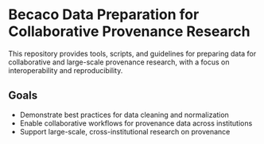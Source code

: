 
# Becaco Data Preparation for Collaborative Provenance Research

This repository provides tools, scripts, and guidelines for preparing data for collaborative and large-scale provenance research, with a focus on interoperability and reproducibility.

## Goals

- Demonstrate best practices for data cleaning and normalization
- Enable collaborative workflows for provenance data across institutions
- Support large-scale, cross-institutional research on provenance
